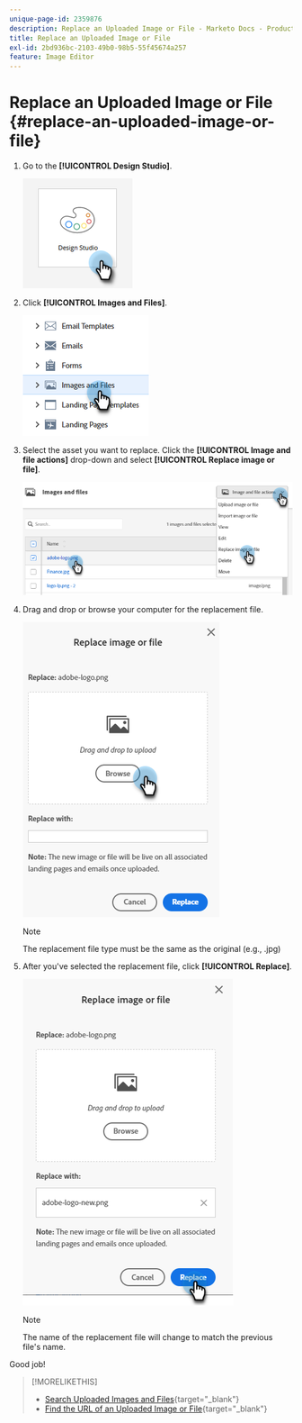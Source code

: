 ```yaml
---
unique-page-id: 2359876
description: Replace an Uploaded Image or File - Marketo Docs - Product Documentation
title: Replace an Uploaded Image or File
exl-id: 2bd936bc-2103-49b0-98b5-55f45674a257
feature: Image Editor
---
```

# Replace an Uploaded Image or File {#replace-an-uploaded-image-or-file}

1. Go to the **[!UICONTROL Design Studio]**.

   ![](assets/replace-an-uploaded-image-or-file-1.png)

1. Click **[!UICONTROL Images and Files]**.

   ![](assets/replace-an-uploaded-image-or-file-2.png)

1. Select the asset you want to replace. Click the **[!UICONTROL Image and file actions]** drop-down and select **[!UICONTROL Replace image or file]**.

   ![](assets/replace-an-uploaded-image-or-file-3.png)

1. Drag and drop or browse your computer for the replacement file.

   ![](assets/replace-an-uploaded-image-or-file-4.png)

   >[!NOTE]
   >
   >The replacement file type must be the same as the original (e.g., .jpg)

1. After you've selected the replacement file, click **[!UICONTROL Replace]**.

   ![](assets/replace-an-uploaded-image-or-file-5.png)

   >[!NOTE]
   >
   >The name of the replacement file will change to match the previous file's name.

Good job!

>[!MORELIKETHIS]
>
>* [Search Uploaded Images and Files](/help/marketo/product-docs/demand-generation/images-and-files/search-uploaded-images-and-files.md){target="_blank"}
>* [Find the URL of an Uploaded Image or File](/help/marketo/product-docs/demand-generation/images-and-files/find-the-url-of-an-uploaded-image-or-file.md){target="_blank"}
